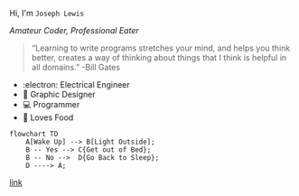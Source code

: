 Hi, I'm
`Joseph Lewis`

*Amateur Coder, Professional Eater*


> “Learning to write programs stretches your mind, and helps you think better, creates a way of thinking about things that I think is helpful in all domains.” -Bill Gates

- :electron: Electrical Engineer
- 🎨 Graphic Designer
- 💻 Programmer
- 🍕 Loves Food

```mermaid
flowchart TD
    A[Wake Up] --> B[Light Outside];
    B -- Yes --> C{Get out of Bed};
    B -- No -->  D{Go Back to Sleep};
    D ----> A;
```

[link](https://github.com/PLEXUS21/PLEXUS21/edit/main/README.md)

<!---
PLEXUS21/PLEXUS21 is a ✨ special ✨ repository because its `README.md` (this file) appears on your GitHub profile.
You can click the Preview link to take a look at your changes.
--->
